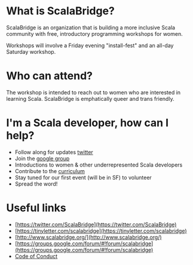 # What is ScalaBridge?

ScalaBridge is an organization that is building a more inclusive Scala community with free, introductory programming workshops for women.

Workshops will involve a Friday evening "install-fest" and an all-day Saturday workshop.

# Who can attend?

The workshop is intended to reach out to women who are interested in learning Scala. ScalaBridge is emphatically queer and trans friendly.

# I'm a Scala developer, how can I help?

* Follow along for updates [twitter](https://twitter.com/ScalaBridge)
* Join the [google group](https://groups.google.com/forum/#!forum/scalabridge)
* Introductions to women & other underrepresented Scala developers
* Contribute to the [curriculum](https://github.com/scalabridge/curriculum/issues)
* Stay tuned for our first event (will be in SF) to volunteer
* Spread the word!

# Useful links
* [https://twitter.com/ScalaBridge](https://twitter.com/ScalaBridge)
* [https://tinyletter.com/scalabridge](https://tinyletter.com/scalabridge)
* [http://www.scalabridge.org/](http://www.scalabridge.org/)
* [https://groups.google.com/forum/#!forum/scalabridge](https://groups.google.com/forum/#!forum/scalabridge)
* [Code of Conduct](http://bridgefoundry.org/code-of-conduct/)
